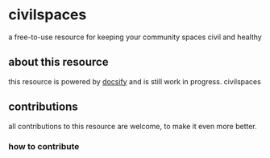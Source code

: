 # civilspaces
a free-to-use resource for keeping your community spaces civil and healthy

## about this resource
this resource is powered by [docsify](https://docsify.js.org/#/) and is still work in progress.
civilspaces 

## contributions
all contributions to this resource are welcome, to make it even more better.
### how to contribute
